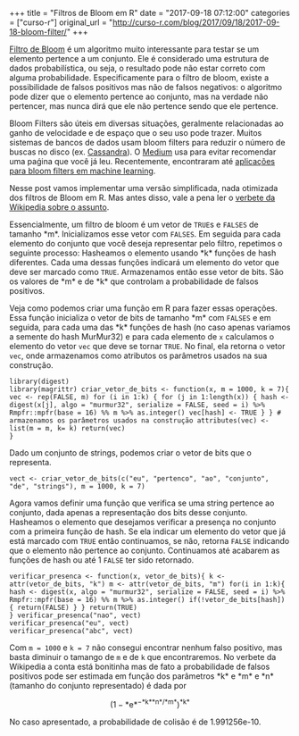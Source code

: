 +++
title = "Filtros de Bloom em R"
date = "2017-09-18 07:12:00"
categories = ["curso-r"]
original_url = "http://curso-r.com/blog/2017/09/18/2017-09-18-bloom-filter/"
+++

<p>
<a href="https://en.wikipedia.org/wiki/Bloom_filter">Filtro de Bloom</a>
é um algoritmo muito interessante para testar se um elemento pertence a
um conjunto. Ele é considerado uma estrutura de dados probabilística, ou
seja, o resultado pode não estar correto com alguma probabilidade.
Especificamente para o filtro de bloom, existe a possibilidade de falsos
positivos mas não de falsos negativos: o algoritmo pode dizer que o
elemento pertence ao conjunto, mas na verdade não pertencer, mas nunca
dirá que ele não pertence sendo que ele pertence.
</p>
<p>
Bloom Filters são úteis em diversas situações, geralmente relacionadas
ao ganho de velocidade e de espaço que o seu uso pode trazer. Muitos
sistemas de bancos de dados usam bloom filters para reduzir o número de
buscas no disco (ex.
<a href="https://docs.datastax.com/en/cassandra/2.1/cassandra/operations/ops_tuning_bloom_filters_c.html">Cassandra</a>).
O
<a href="https://blog.medium.com/what-are-bloom-filters-1ec2a50c68ff">Medium</a>
usa para evitar recomendar uma paǵina que você já leu. Recentemente,
encontraram até <a href="https://arxiv.org/abs/1706.03993">aplicações
para bloom filters em machine learning</a>.
</p>
<p>
Nesse post vamos implementar uma versão simplificada, nada otimizada dos
filtros de Bloom em R. Mas antes disso, vale a pena ler o
<a href="https://en.wikipedia.org/wiki/Bloom_filter">verbete da
Wikipedia sobre o assunto</a>.
</p>
<p>
Essencialmente, um filtro de bloom é um vetor de <code>TRUE</code>s e
<code>FALSES</code> de tamanho <span class="math inline">*m*</span>.
Inicializamos esse vetor com <code>FALSES</code>. Em seguida para cada
elemento do conjunto que você deseja representar pelo filtro, repetimos
o seguinte processo: Hasheamos o elemento usando <span
class="math inline">*k*</span> funções de hash diferentes. Cada uma
dessas funções indicará um elemento do vetor que deve ser marcado como
<code>TRUE</code>. Armazenamos então esse vetor de bits. São os valores
de <span class="math inline">*m*</span> e de <span
class="math inline">*k*</span> que controlam a probabilidade de falsos
positivos.
</p>
<p>
Veja como podemos criar uma função em R para fazer essas operações. Essa
função inicializa o vetor de bits de tamanho <span
class="math inline">*m*</span> com <code>FALSES</code> e em seguida,
para cada uma das <span class="math inline">*k*</span> funções de hash
(no caso apenas variamos a semente do hash MurMur32) e para cada
elemento de <code>x</code> calculamos o elemento do vetor
<code>vec</code> que deve se tornar <code>TRUE</code>. No final, ela
retorna o vetor <code>vec</code>, onde armazenamos como atributos os
parâmetros usados na sua construção.
</p>
<pre class="r"><code>library(digest)
library(magrittr) criar_vetor_de_bits &lt;- function(x, m = 1000, k = 7){ vec &lt;- rep(FALSE, m) for (i in 1:k) { for (j in 1:length(x)) { hash &lt;- digest(x[j], algo = &quot;murmur32&quot;, serialize = FALSE, seed = i) %&gt;% Rmpfr::mpfr(base = 16) %% m %&gt;% as.integer() vec[hash] &lt;- TRUE } } # armazenamos os par&#xE2;metros usados na constru&#xE7;&#xE3;o attributes(vec) &lt;- list(m = m, k= k) return(vec)
}</code></pre>
<p>
Dado um conjunto de strings, podemos criar o vetor de bits que o
representa.
</p>
<pre class="r"><code>vect &lt;- criar_vetor_de_bits(c(&quot;eu&quot;, &quot;pertenco&quot;, &quot;ao&quot;, &quot;conjunto&quot;, &quot;de&quot;, &quot;strings&quot;), m = 1000, k = 7)</code></pre>
<p>
Agora vamos definir uma função que verifica se uma string pertence ao
conjunto, dada apenas a representação dos bits desse conjunto. Hasheamos
o elemento que desejamos verificar a presença no conjunto com a primeira
função de hash. Se ela indicar um elemento do vetor que já está marcado
com <code>TRUE</code> então continuamos, se não, retorna
<code>FALSE</code> indicando que o elemento não pertence ao conjunto.
Continuamos até acabarem as funções de hash ou até 1 <code>FALSE</code>
ter sido retornado.
</p>
<pre class="r"><code>verificar_presenca &lt;- function(x, vetor_de_bits){ k &lt;- attr(vetor_de_bits, &quot;k&quot;) m &lt;- attr(vetor_de_bits, &quot;m&quot;) for(i in 1:k){ hash &lt;- digest(x, algo = &quot;murmur32&quot;, serialize = FALSE, seed = i) %&gt;% Rmpfr::mpfr(base = 16) %% m %&gt;% as.integer() if(!vetor_de_bits[hash]) { return(FALSE) } } return(TRUE)
} verificar_presenca(&quot;nao&quot;, vect)
verificar_presenca(&quot;eu&quot;, vect)
verificar_presenca(&quot;abc&quot;, vect)</code></pre>
<p>
Com <code>m = 1000</code> e <code>k = 7</code> não consegui encontrar
nenhum falso positivo, mas basta diminuir o tamango de <code>m</code> e
de <code>k</code> que encontraremos. No verbete da Wikipedia a conta
está bonitinha mas de fato a probabilidade de falsos positivos pode ser
estimada em função dos parâmetros <span class="math inline">*k*</span> e
<span class="math inline">*m*</span> e <span
class="math inline">*n*</span> (tamanho do conjunto representado) é dada
por
</p>
<p>
<span class="math display">
(1 − *e*<sup>−*k**n*/*m*</sup>)<sup>*k*</sup>
</span>
</p>
<p>
No caso apresentado, a probabilidade de colisão é de 1.991256e-10.
</p>

